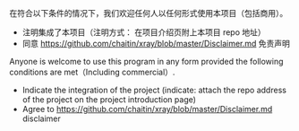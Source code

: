 在符合以下条件的情况下，我们欢迎任何人以任何形式使用本项目（包括商用）。

 - 注明集成了本项目（注明方式： 在项目介绍页附上本项目 repo 地址）
 - 同意 https://github.com/chaitin/xray/blob/master/Disclaimer.md 免责声明

Anyone is welcome to use this program in any form provided the following conditions are met（Including commercial）.

 - Indicate the integration of the project (indicate: attach the repo address of the project on the project introduction page)
 - Agree to https://github.com/chaitin/xray/blob/master/Disclaimer.md disclaimer